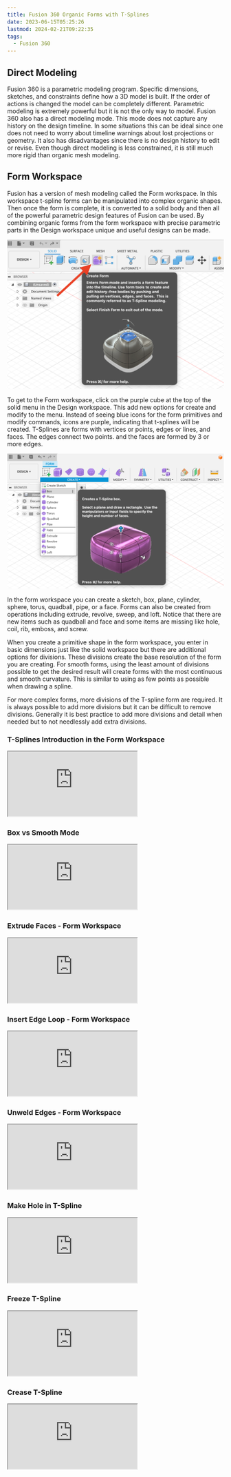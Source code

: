 ```yaml
---
title: Fusion 360 Organic Forms with T-Splines
date: 2023-06-15T05:25:26
lastmod: 2024-02-21T09:22:35
tags:
  - Fusion 360
---
```


## Direct Modeling

Fusion 360 is a parametric modeling program. Specific dimensions, sketches, and constraints define how a 3D model is built. If the order of actions is changed the model can be completely different. Parametric modeling is extremely powerful but it is not the only way to model. Fusion 360 also has a direct modeling mode. This mode does not capture any history on the design timeline. In some situations this can be ideal since one does not need to worry about timeline warnings about lost projections or geometry. It also has disadvantages since there is no design history to edit or revise. Even though direct modeling is less constrained, it is still much more rigid than organic mesh modeling.

## Form Workspace

Fusion has a version of mesh modeling called the Form workspace. In this workspace t-spline forms can be manipulated into complex organic shapes. Then once the form is complete, it is converted to a solid body and then all of the powerful parametric design features of Fusion can be used. By combining organic forms from the form workspace with precise parametric parts in the Design workspace unique and useful designs can be made.

[![Form Workspace](attachments/2023-form-workspace-fusion-360.png)](attachments/2023-form-workspace-fusion-360.png)

To get to the Form workspace, click on the purple cube at the top of the solid menu in the Design workspace. This add new options for create and modify to the menu. Instead of seeing blue icons for the form primitives and modify commands, icons are purple, indicating that t-splines will be created. T-Splines are forms with vertices or points, edges or lines, and faces. The edges connect two points. and the faces are formed by 3 or more edges.

[![Create a T-Spline Box](attachments/2023-create-t-spline-box.png)](attachments/2023-create-t-spline-box.png)

In the form workspace you can create a sketch, box, plane, cylinder, sphere, torus, quadball, pipe, or a face. Forms can also be created from operations including extrude, revolve, sweep, and loft. Notice that there are new items such as quadball and face and some items are missing like hole, coil, rib, emboss, and screw.

When you create a primitive shape in the form workspace, you enter in basic dimensions just like the solid workspace but there are additional options for divisions. These divisions create the base resolution of the form you are creating. For smooth forms, using the least amount of divisions possible to get the desired result will create forms with the most continuous and smooth curvature. This is similar to using as few points as possible when drawing a spline.

For more complex forms, more divisions of the T-spline form are required. It is always possible to add more divisions but it can be difficult to remove divisions. Generally it is best practice to add more divisions and detail when needed but to not needlessly add extra divisions.

<div class="video-grid">
<div class="video-card">

### T-Splines Introduction in the Form Workspace

<div class="iframe-16-9-container"><iframe class="youTubeIframe" src="https://www.youtube.com/embed/8vGrRR_TLEg?rel=0" width="300" height="150" allowfullscreen="allowfullscreen"></iframe></div>
</div>

<div class="video-card">

### Box vs Smooth Mode

<div class="iframe-16-9-container"><iframe class="youTubeIframe" src="https://www.youtube.com/embed/B--0CElGp7s?rel=0" width="300" height="150" allowfullscreen="allowfullscreen"></iframe></div>
</div>

<div class="video-card">

### Extrude Faces - Form Workspace

<div class="iframe-16-9-container"><iframe class="youTubeIframe" src="https://www.youtube.com/embed/3YS1EX0rT0Y?rel=0" width="300" height="150" allowfullscreen="allowfullscreen"></iframe></div>
</div>

<div class="video-card">

### Insert Edge Loop - Form Workspace

<div class="iframe-16-9-container"><iframe class="youTubeIframe" src="https://www.youtube.com/embed/dVTDrUhsN3Y?rel=0" width="300" height="150" allowfullscreen="allowfullscreen"></iframe></div>
</div>

<div class="video-card">

### Unweld Edges - Form Workspace

<div class="iframe-16-9-container"><iframe class="youTubeIframe" src="https://www.youtube.com/embed/jNAzRU-Dbyg?rel=0" width="300" height="150" allowfullscreen="allowfullscreen"></iframe></div>
</div>

<div class="video-card">

### Make Hole in T-Spline

<div class="iframe-16-9-container"><iframe class="youTubeIframe" src="https://www.youtube.com/embed/3vat_r_MZ3k?rel=0" width="300" height="150" allowfullscreen="allowfullscreen"></iframe></div>
</div>

<div class="video-card">

### Freeze T-Spline

<div class="iframe-16-9-container"><iframe class="youTubeIframe" src="https://www.youtube.com/embed/4gbuQ8cRA3I?rel=0" width="300" height="150" allowfullscreen="allowfullscreen"></iframe></div>
</div>

<div class="video-card">

### Crease T-Spline

<div class="iframe-16-9-container"><iframe class="youTubeIframe" src="https://www.youtube.com/embed/_ijhpIGns-A?rel=0" width="300" height="150" allowfullscreen="allowfullscreen"></iframe></div>
</div>

</div>
